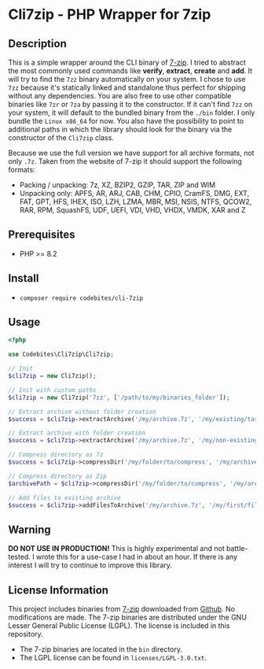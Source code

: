 # Cli7zip - PHP Wrapper for 7zip

## Description

This is a simple wrapper around the CLI binary of [7-zip](https://www.7-zip.org/). I tried to abstract the most commonly used commands like **verify**, **extract**, **create** and **add**. It will try to find the `7zz` binary automatically on your system. I chose to use `7zz` because it's statically linked and standalone thus perfect for shipping without any dependencies. You are also free to use other compatible binaries like `7zr` or `7za` by passing it to the constructor. If it can't find `7zz` on your system, it will default to the bundled binary from the `./bin` folder. I only bundle the `Linux x86_64` for now. You also have the possibility to point to additional paths in which the library should look for the binary via the constructor of the `Cli7zip` class.

Because we use the full version we have support for all archive formats, not only `.7z`. Taken from the website of 7-zip it should support the following formats:

-   Packing / unpacking: 7z, XZ, BZIP2, GZIP, TAR, ZIP and WIM
-   Unpacking only: APFS, AR, ARJ, CAB, CHM, CPIO, CramFS, DMG, EXT, FAT, GPT, HFS, IHEX, ISO, LZH, LZMA, MBR, MSI, NSIS, NTFS, QCOW2, RAR, RPM, SquashFS, UDF, UEFI, VDI, VHD, VHDX, VMDK, XAR and Z

## Prerequisites

-   PHP >= 8.2

## Install

-   `composer require codebites/cli-7zip`

## Usage

```PHP
<?php

use Codebites\Cli7zip\Cli7zip;

// Init
$cli7zip = new Cli7zip();

// Init with custom paths
$cli7zip = new Cli7zip('7zz', ['/path/to/my/binaries_folder']);

// Extract archive without folder creation
$success = $cli7zip->extractArchive('/my/archive.7z', '/my/existing/target/folder');

// Extract archive with folder creation
$success = $cli7zip->extractArchive('/my/archive.7z', '/my/non-existing/target/folder', true);

// Compress directory as 7z
$success = $cli7zip->compressDir('/my/folder/to/compress', '/my/archive.7z', '7z');

// Compress directory as Zip
$archivePath = $cli7zip->compressDir('/my/folder/to/compress', '/my/archive.zip', 'zip');

// Add files to existing archive
$success = $cli7zip->addFilesToArchive('/my/archive.7z', '/my/first/file.txt', '/my/seconde/file2.txt');
```

## Warning

**DO NOT USE IN PRODUCTION!** This is highly experimental and not battle-tested. I wrote this for a use-case I had in about an hour. If there is any interest I will try to continue to improve this library.

## License Information

This project includes binaries from [7-zip](https://www.7-zip.org) downloaded from [Github](https://github.com/ip7z/7zip/releases/latest). No modifications are made.
The 7-zip binaries are distributed under the GNU Lesser General Public License (LGPL). The license is included in this repository.

-   The 7-zip binaries are located in the `bin` directory.
-   The LGPL license can be found in `licenses/LGPL-3.0.txt`.
